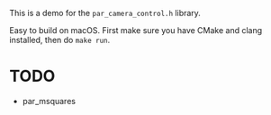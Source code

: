This is a demo for the `par_camera_control.h` library.

Easy to build on macOS. First make sure you have CMake and clang installed, then do `make run`.

# TODO

- par_msquares

